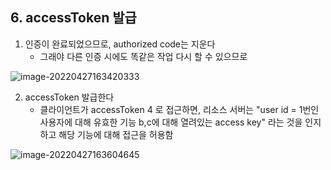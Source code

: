 ## 6. accessToken 발급

1. 인증이 완료되었으므로, authorized code는 지운다
   - 그래야 다른 인증 시에도 똑같은 작업 다시 할 수 있으므로

![image-20220427163420333](C:\Users\4545a\AppData\Roaming\Typora\typora-user-images\image-20220427163420333.png)

2. accessToken 발급한다
   - 클라이언트가 accessToken 4 로 접근하면, 리소스 서버는 "user id = 1번인 사용자에 대해 유효한 기능 b,c에 대해 열려있는 access key" 라는 것을 인지하고 해당 기능에 대해 접근을 허용함

![image-20220427163604645](C:\Users\4545a\AppData\Roaming\Typora\typora-user-images\image-20220427163604645.png)